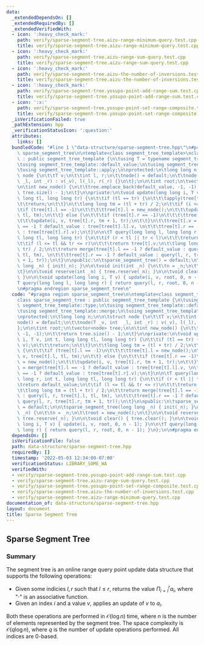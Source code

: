 ```yaml
---
data:
  _extendedDependsOn: []
  _extendedRequiredBy: []
  _extendedVerifiedWith:
  - icon: ':heavy_check_mark:'
    path: verify/sparse-segment-tree.aizu-range-minimum-query.test.cpp
    title: verify/sparse-segment-tree.aizu-range-minimum-query.test.cpp
  - icon: ':heavy_check_mark:'
    path: verify/sparse-segment-tree.aizu-range-sum-query.test.cpp
    title: verify/sparse-segment-tree.aizu-range-sum-query.test.cpp
  - icon: ':heavy_check_mark:'
    path: verify/sparse-segment-tree.aizu-the-number-of-inversions.test.cpp
    title: verify/sparse-segment-tree.aizu-the-number-of-inversions.test.cpp
  - icon: ':heavy_check_mark:'
    path: verify/sparse-segment-tree.yosupo-point-add-range-sum.test.cpp
    title: verify/sparse-segment-tree.yosupo-point-add-range-sum.test.cpp
  - icon: ':x:'
    path: verify/sparse-segment-tree.yosupo-point-set-range-composite.test.cpp
    title: verify/sparse-segment-tree.yosupo-point-set-range-composite.test.cpp
  _isVerificationFailed: true
  _pathExtension: hpp
  _verificationStatusIcon: ':question:'
  attributes:
    links: []
  bundledCode: "#line 1 \"data-structure/sparse-segment-tree.hpp\"\n#pragma region\
    \ sparse_segment_tree\n\ntemplate<class segment_tree_template>\nclass sparse_segment_tree\
    \ : public segment_tree_template {\n\tusing T = typename segment_tree_template::type;\n\
    \tusing segment_tree_template::default_value;\n\tusing segment_tree_template::merge;\n\
    \tusing segment_tree_template::apply;\n\nprotected:\n\tlong long n;\n\n\tstruct\
    \ node {\n\t\tT v;\n\t\tint l, r;\n\t\tnode() = default;\n\t\tnode(T _v, int \
    \ _l, int _r) : v(_v), l(_l), r(_r) {}\n\t};\n\n\tint root;\n\tvector<node> tree;\n\
    \n\tint new_node() {\n\t\ttree.emplace_back(default_value, -1, -1);\n\t\treturn\
    \ tree.size() - 1;\n\t}\n\nprivate:\n\tvoid update(long long i, T v, int t, long\
    \ long tl, long long tr) {\n\t\tif (tl == tr) {\n\t\t\tapply(tree[t].v, v);\n\t\
    \t\treturn;\n\t\t}\n\t\tlong long tm = (tl + tr) / 2;\n\t\tif (i <= tm) {\n\t\t\
    \tif (tree[t].l == -1)\n\t\t\t\ttree[t].l = new_node();\n\t\t\tupdate(i, v, tree[t].l,\
    \ tl, tm);\n\t\t} else {\n\t\t\tif (tree[t].r == -1)\n\t\t\t\ttree[t].r = new_node();\n\
    \t\t\tupdate(i, v, tree[t].r, tm + 1, tr);\n\t\t}\n\t\ttree[t].v = merge(tree[t].l\
    \ == -1 ? default_value : tree[tree[t].l].v, \n\t\t\ttree[t].r == -1 ? default_value\
    \ : tree[tree[t].r].v);\n\t}\n\n\tT query(long long l, long long r, int t, long\
    \ long tl, long long tr) {\n\t\tif (r < tl || tr < l)\n\t\t\treturn default_value;\n\
    \t\tif (l <= tl && tr <= r)\n\t\t\treturn tree[t].v;\n\t\tlong long tm = (tl +\
    \ tr) / 2;\n\t\treturn merge(tree[t].l == -1 ? default_value : query(l, r, tree[t].l,\
    \ tl, tm), \n\t\t\ttree[t].r == -1 ? default_value : query(l, r, tree[t].r, tm\
    \ + 1, tr));\n\t}\n\npublic:\n\tsparse_segment_tree() = default;\n\n\tsparse_segment_tree(long\
    \ long _n) { init(_n); }\n\n\tvoid init(int _n) {\n\t\tn = _n;\n\t\troot = new_node();\n\
    \t}\n\n\tvoid reserve(int _n) { tree.reserve(_n); }\n\n\tvoid clear() { tree.clear();\
    \ }\n\n\tvoid update(long long i, T v) { update(i, v, root, 0, n - 1); }\n\n\t\
    T query(long long l, long long r) { return query(l, r, root, 0, n - 1); }\n};\n\
    \n#pragma endregion sparse_segment_tree\n"
  code: "#pragma region sparse_segment_tree\n\ntemplate<class segment_tree_template>\n\
    class sparse_segment_tree : public segment_tree_template {\n\tusing T = typename\
    \ segment_tree_template::type;\n\tusing segment_tree_template::default_value;\n\
    \tusing segment_tree_template::merge;\n\tusing segment_tree_template::apply;\n\
    \nprotected:\n\tlong long n;\n\n\tstruct node {\n\t\tT v;\n\t\tint l, r;\n\t\t\
    node() = default;\n\t\tnode(T _v, int  _l, int _r) : v(_v), l(_l), r(_r) {}\n\t\
    };\n\n\tint root;\n\tvector<node> tree;\n\n\tint new_node() {\n\t\ttree.emplace_back(default_value,\
    \ -1, -1);\n\t\treturn tree.size() - 1;\n\t}\n\nprivate:\n\tvoid update(long long\
    \ i, T v, int t, long long tl, long long tr) {\n\t\tif (tl == tr) {\n\t\t\tapply(tree[t].v,\
    \ v);\n\t\t\treturn;\n\t\t}\n\t\tlong long tm = (tl + tr) / 2;\n\t\tif (i <= tm)\
    \ {\n\t\t\tif (tree[t].l == -1)\n\t\t\t\ttree[t].l = new_node();\n\t\t\tupdate(i,\
    \ v, tree[t].l, tl, tm);\n\t\t} else {\n\t\t\tif (tree[t].r == -1)\n\t\t\t\ttree[t].r\
    \ = new_node();\n\t\t\tupdate(i, v, tree[t].r, tm + 1, tr);\n\t\t}\n\t\ttree[t].v\
    \ = merge(tree[t].l == -1 ? default_value : tree[tree[t].l].v, \n\t\t\ttree[t].r\
    \ == -1 ? default_value : tree[tree[t].r].v);\n\t}\n\n\tT query(long long l, long\
    \ long r, int t, long long tl, long long tr) {\n\t\tif (r < tl || tr < l)\n\t\t\
    \treturn default_value;\n\t\tif (l <= tl && tr <= r)\n\t\t\treturn tree[t].v;\n\
    \t\tlong long tm = (tl + tr) / 2;\n\t\treturn merge(tree[t].l == -1 ? default_value\
    \ : query(l, r, tree[t].l, tl, tm), \n\t\t\ttree[t].r == -1 ? default_value :\
    \ query(l, r, tree[t].r, tm + 1, tr));\n\t}\n\npublic:\n\tsparse_segment_tree()\
    \ = default;\n\n\tsparse_segment_tree(long long _n) { init(_n); }\n\n\tvoid init(int\
    \ _n) {\n\t\tn = _n;\n\t\troot = new_node();\n\t}\n\n\tvoid reserve(int _n) {\
    \ tree.reserve(_n); }\n\n\tvoid clear() { tree.clear(); }\n\n\tvoid update(long\
    \ long i, T v) { update(i, v, root, 0, n - 1); }\n\n\tT query(long long l, long\
    \ long r) { return query(l, r, root, 0, n - 1); }\n};\n\n#pragma endregion sparse_segment_tree"
  dependsOn: []
  isVerificationFile: false
  path: data-structure/sparse-segment-tree.hpp
  requiredBy: []
  timestamp: '2022-05-03 12:34:00-07:00'
  verificationStatus: LIBRARY_SOME_WA
  verifiedWith:
  - verify/sparse-segment-tree.yosupo-point-add-range-sum.test.cpp
  - verify/sparse-segment-tree.aizu-range-sum-query.test.cpp
  - verify/sparse-segment-tree.yosupo-point-set-range-composite.test.cpp
  - verify/sparse-segment-tree.aizu-the-number-of-inversions.test.cpp
  - verify/sparse-segment-tree.aizu-range-minimum-query.test.cpp
documentation_of: data-structure/sparse-segment-tree.hpp
layout: document
title: Sparse Segment Tree
---
```


## Sparse Segment Tree

### Summary
The segment tree is an online range query point update data structure that supports the following operations:
- Given some indicies $l, r$ such that $l \leq r$, returns the value $\Pi_{i = l}^r a_i$, where "$\cdot$" is an associative function.
- Given an index $i$ and a value $v$, applies an update of $v$ to $a_i$. 

Both these operations are performed in $\mathcal{O}(\log n)$ time, where $n$ is the number of elements represented by the segment tree. The space complexity is $\mathcal{O}(q \log n)$, where $q$ is the number of update operations performed. All indices are 0-based. 